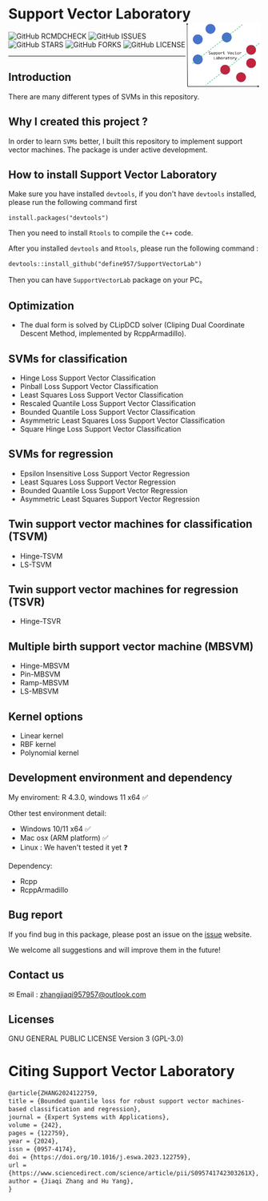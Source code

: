 # **Support Vector Laboratory** <img src="man/figures/Logo.png" align="right" width="150" />
             
![GitHub RCMDCHECK](https://img.shields.io/badge/R--CMD--check-passing-brightgreen)
![GitHub ISSUES](https://img.shields.io/github/issues/define957/SupportVectorLab)
![GitHub STARS](https://img.shields.io/github/stars/define957/SupportVectorLab)
![GitHub FORKS](https://img.shields.io/github/forks/define957/SupportVectorLab)
![GitHub LICENSE](https://img.shields.io/github/license/define957/SupportVectorLab)
***


## Introduction

There are many different types of SVMs in this repository. 

## Why I created this project ?

In order to learn `SVMs` better, I built this repository to implement support vector machines. The package is under active development.

## How to install Support Vector Laboratory

Make sure you have installed `devtools`, if you don't have `devtools` installed, please run the following command first 
```{r}
install.packages("devtools")
```
Then you need to install `Rtools` to compile the `C++` code. 

After you installed `devtools` and `Rtools`, please run the following command :
```{r}
devtools::install_github("define957/SupportVectorLab")
```
Then you can have `SupportVectorLab` package on your PC。

## Optimization
+ The dual form is solved by CLipDCD solver (Cliping Dual Coordinate Descent Method, implemented by RcppArmadillo).


## SVMs for classification

+ Hinge Loss Support Vector Classification
+ Pinball Loss Support Vector Classification
+ Least Squares Loss Support Vector Classification
+ Rescaled Quantile Loss Support Vector Classification
+ Bounded Quantile Loss Support Vector Classification
+ Asymmetric Least Squares Loss Support Vector Classification
+ Square Hinge Loss Support Vector Classification

## SVMs for regression
+ Epsilon Insensitive Loss Support Vector Regression
+ Least Squares Loss Support Vector Regression
+ Bounded Quantile Loss Support Vector Regression
+ Asymmetric Least Squares Support Vector Regression

## Twin support vector machines for classification (TSVM)
+ Hinge-TSVM
+ LS-TSVM

## Twin support vector machines for regression (TSVR)
+ Hinge-TSVR

## Multiple birth support vector machine (MBSVM)
+ Hinge-MBSVM
+ Pin-MBSVM
+ Ramp-MBSVM
+ LS-MBSVM


## Kernel options

+ Linear kernel
+ RBF kernel
+ Polynomial kernel

## Development environment and dependency

My enviroment: R 4.3.0, windows 11 x64 &#x2705;

Other test environment detail: 
+ Windows 10/11 x64 &#x2705;
+ Mac osx (ARM platform) &#x2705; 
+ Linux : We haven't tested it yet &#x2753;

Dependency: 

+ Rcpp
+ RcppArmadillo

## Bug report

If you find bug in this package, please post an issue on the [issue](https://github.com/define957/SupportVectorLab/issues) website.


We welcome all suggestions and will improve them in the future!

## Contact us

&#x2709; Email : zhangjiaqi957957@outlook.com

## Licenses

GNU GENERAL PUBLIC LICENSE Version 3 (GPL-3.0)

# Citing Support Vector Laboratory
```
@article{ZHANG2024122759,
title = {Bounded quantile loss for robust support vector machines-based classification and regression},
journal = {Expert Systems with Applications},
volume = {242},
pages = {122759},
year = {2024},
issn = {0957-4174},
doi = {https://doi.org/10.1016/j.eswa.2023.122759},
url = {https://www.sciencedirect.com/science/article/pii/S095741742303261X},
author = {Jiaqi Zhang and Hu Yang},
}
```